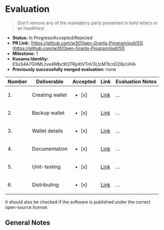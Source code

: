 # Evaluation

> Don't remove any of the mandatory parts presented in bold letters or as headlines!

- **Status:** In Progress/Accepted/Rejected
- **PR Link:** [https://github.com/w3f/Open-Grants-Program/pull/51](https://github.com/w3f/Open-Grants-Program/pull/51)
- **Milestone:** 1
- **Kusama Identity:** ESxS4A7GHMLzve4Mbc9t27RpXtVTnV3LtcMTtcnD26jcUHA
- **Previously successfully merged evaluation:** none

| Number | Deliverable     | Accepted               | Link                                                                                                                         | Evaluation Notes |
| ------ | --------------- | ---------------------- | ---------------------------------------------------------------------------------------------------------------------------- | ---------------- |
| 1.     | Creating wallet | <ul><li>[x] </li></ul> | [Link](https://github.com/fractapp/fractapp/blob/558147f27920609bd472a7f8e1aa9d5f81b5d61e/src/screens/SettingWallet.tsx#L9)  | ...              |
| 2.     | Backup wallet   | <ul><li>[x] </li></ul> | [Link](https://github.com/fractapp/fractapp/blob/558147f27920609bd472a7f8e1aa9d5f81b5d61e/src/screens/ImportWallet.tsx#L66)  | ...              |
| 3.     | Wallet details  | <ul><li>[x] </li></ul> | [Link](https://github.com/fractapp/fractapp/blob/558147f27920609bd472a7f8e1aa9d5f81b5d61e/src/screens/WalletDetails.tsx#L72) | ...              |
| 4.     | Documentation   | <ul><li>[x] </li></ul> | [Link](https://github.com/fractapp/fractapp/tree/558147f27920609bd472a7f8e1aa9d5f81b5d61e/docs)                              | ...              |
| 5.     | Unit-testing    | <ul><li>[x] </li></ul> | [Link](https://github.com/fractapp/fractapp/blob/558147f27920609bd472a7f8e1aa9d5f81b5d61e/__tests__)                         | ...              |
| 6.     | Distributing    | <ul><li>[x] </li></ul> | [Link](https://github.com/fractapp/fractapp/releases/tag/0.0.1)                                                              | ...              |

It should also be checked if the software is published under the correct open-source license.

## General Notes
